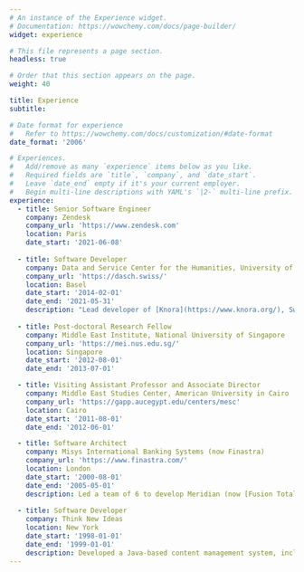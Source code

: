 ```yaml
---
# An instance of the Experience widget.
# Documentation: https://wowchemy.com/docs/page-builder/
widget: experience

# This file represents a page section.
headless: true

# Order that this section appears on the page.
weight: 40

title: Experience
subtitle:

# Date format for experience
#   Refer to https://wowchemy.com/docs/customization/#date-format
date_format: '2006'

# Experiences.
#   Add/remove as many `experience` items below as you like.
#   Required fields are `title`, `company`, and `date_start`.
#   Leave `date_end` empty if it's your current employer.
#   Begin multi-line descriptions with YAML's `|2-` multi-line prefix.
experience:
  - title: Senior Software Engineer
    company: Zendesk
    company_url: 'https://www.zendesk.com'
    location: Paris
    date_start: '2021-06-08'
        
  - title: Software Developer
    company: Data and Service Center for the Humanities, University of Basel
    company_url: 'https://dasch.swiss/'
    location: Basel
    date_start: '2014-02-01'
    date_end: '2021-05-31'
    description: "Lead developer of [Knora](https://www.knora.org/), Switzerland's flagship system for editing, storing, searching, and reusing humanities research data."
        
  - title: Post-doctoral Research Fellow
    company: Middle East Institute, National University of Singapore
    company_url: 'https://mei.nus.edu.sg/'
    location: Singapore
    date_start: '2012-08-01'
    date_end: '2013-07-01'

  - title: Visiting Assistant Professor and Associate Director
    company: Middle East Studies Center, American University in Cairo
    company_url: 'https://gapp.aucegypt.edu/centers/mesc'
    location: Cairo
    date_start: '2011-08-01'
    date_end: '2012-06-01'

  - title: Software Architect
    company: Misys International Banking Systems (now Finastra)
    company_url: 'https://www.finastra.com/'
    location: London
    date_start: '2000-08-01'
    date_end: '2005-05-01'
    description: Led a team of 6 to develop Meridian (now [Fusion Total Messaging](https://www.finastra.com/solutions/transaction-banking/financial-messaging-services/fusion-total-messaging)), a Java middleware program used by banks worldwide to connect back-office applications with the [SWIFT](https://www.swift.com/) payments network.
    
  - title: Software Developer
    company: Think New Ideas
    location: New York
    date_start: '1998-01-01'
    date_end: '1999-01-01'
    description: Developed a Java-based content management system, including the [FreeMarker](https://freemarker.apache.org) template engine.
---
```


